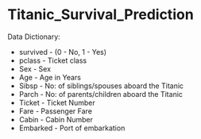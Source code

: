 # Titanic_Survival_Prediction
Data Dictionary:

* survived - (0 - No, 1 - Yes)
* pclass - Ticket class
* Sex - Sex
* Age - Age in Years
* Sibsp - No: of siblings/spouses aboard the Titanic
* Parch - No: of parents/children aboard the Titanic
* Ticket - Ticket Number
* Fare - Passenger Fare
* Cabin - Cabin Number
* Embarked - Port of embarkation
